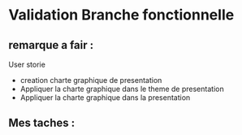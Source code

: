 # Validation Branche fonctionnelle

## remarque a fair :

User storie

- creation charte graphique de presentation
- Appliquer la charte graphique dans le theme de presentation
- Appliquer la charte graphique dans la presentation

## Mes taches :
